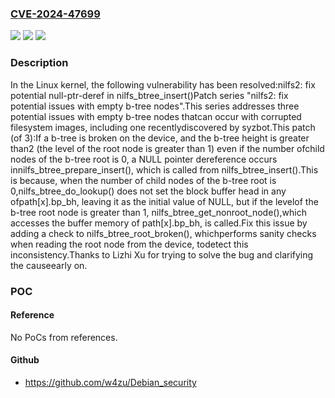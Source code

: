 ### [CVE-2024-47699](https://cve.mitre.org/cgi-bin/cvename.cgi?name=CVE-2024-47699)
![](https://img.shields.io/static/v1?label=Product&message=Linux&color=blue)
![](https://img.shields.io/static/v1?label=Version&message=17c76b0104e4%3C%202b78e9df10fb%20&color=brighgreen)
![](https://img.shields.io/static/v1?label=Vulnerability&message=n%2Fa&color=brighgreen)

### Description

In the Linux kernel, the following vulnerability has been resolved:nilfs2: fix potential null-ptr-deref in nilfs_btree_insert()Patch series "nilfs2: fix potential issues with empty b-tree nodes".This series addresses three potential issues with empty b-tree nodes thatcan occur with corrupted filesystem images, including one recentlydiscovered by syzbot.This patch (of 3):If a b-tree is broken on the device, and the b-tree height is greater than2 (the level of the root node is greater than 1) even if the number ofchild nodes of the b-tree root is 0, a NULL pointer dereference occurs innilfs_btree_prepare_insert(), which is called from nilfs_btree_insert().This is because, when the number of child nodes of the b-tree root is 0,nilfs_btree_do_lookup() does not set the block buffer head in any ofpath[x].bp_bh, leaving it as the initial value of NULL, but if the levelof the b-tree root node is greater than 1, nilfs_btree_get_nonroot_node(),which accesses the buffer memory of path[x].bp_bh, is called.Fix this issue by adding a check to nilfs_btree_root_broken(), whichperforms sanity checks when reading the root node from the device, todetect this inconsistency.Thanks to Lizhi Xu for trying to solve the bug and clarifying the causeearly on.

### POC

#### Reference
No PoCs from references.

#### Github
- https://github.com/w4zu/Debian_security


